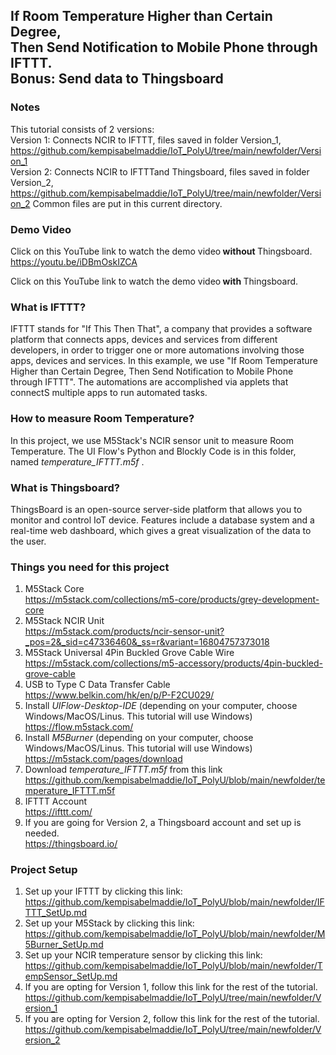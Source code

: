 ## If Room Temperature Higher than Certain Degree, </br> Then Send Notification to Mobile Phone through IFTTT.</br> Bonus: Send data to Thingsboard

### Notes
This tutorial consists of 2 versions:</br>
Version 1: Connects NCIR to IFTTT, files saved in folder Version_1,</br>
<https://github.com/kempisabelmaddie/IoT_PolyU/tree/main/newfolder/Version_1></br>
Version 2: Connects NCIR to IFTTTand Thingsboard, files saved in folder Version_2,</br>
<https://github.com/kempisabelmaddie/IoT_PolyU/tree/main/newfolder/Version_2>
Common files are put in this current directory.</br>

### Demo Video
Click on this YouTube link to watch the demo video<strong> without </strong>Thingsboard.
https://youtu.be/iDBmOskIZCA

Click on this YouTube link to watch the demo video<strong> with </strong>Thingsboard.

### What is IFTTT?
IFTTT stands for "If This Then That", a company that provides a software platform that connects apps, devices and services from different developers, in order to trigger one or more automations involving those apps, devices and services. In this example, we use "If Room Temperature Higher than Certain Degree, Then Send Notification to Mobile Phone through IFTTT". The automations are accomplished via applets that connectS multiple apps to run automated tasks.

### How to measure Room Temperature?
In this project, we use M5Stack's NCIR sensor unit to measure Room Temperature. The UI Flow's Python and Blockly Code is in this folder, named _temperature_IFTTT.m5f_ .

### What is Thingsboard?
ThingsBoard is an open-source server-side platform that allows you to monitor and control IoT device. Features include a database system and a real-time web dashboard, which gives a great visualization of the data to the user.

### Things you need for this project
1) M5Stack Core <br/>
<https://m5stack.com/collections/m5-core/products/grey-development-core>
2) M5Stack NCIR Unit <br/>
<https://m5stack.com/products/ncir-sensor-unit?_pos=2&_sid=c47336460&_ss=r&variant=16804757373018>
3) M5Stack Universal 4Pin Buckled Grove Cable Wire <br/>
<https://m5stack.com/collections/m5-accessory/products/4pin-buckled-grove-cable>
4) USB to Type C Data Transfer Cable <br/>
<https://www.belkin.com/hk/en/p/P-F2CU029/>
5) Install _UIFlow-Desktop-IDE_ (depending on your computer, choose Windows/MacOS/Linus. This tutorial will use Windows)
<https://flow.m5stack.com/> <br/>
6) Install _M5Burner_ (depending on your computer, choose Windows/MacOS/Linus. This tutorial will use Windows)
<https://m5stack.com/pages/download> <br/>
9) Download _temperature_IFTTT.m5f_ from this link <br/>
<https://github.com/kempisabelmaddie/IoT_PolyU/blob/main/newfolder/temperature_IFTTT.m5f>
10) IFTTT Account <br/>
<https://ifttt.com/>
11) If you are going for Version 2, a Thingsboard account and set up is needed.</br>
<https://thingsboard.io/>

### Project Setup
1) Set up your IFTTT by clicking this link: <br/>
<https://github.com/kempisabelmaddie/IoT_PolyU/blob/main/newfolder/IFTTT_SetUp.md>
2) Set up your M5Stack by clicking this link: <br/>
<https://github.com/kempisabelmaddie/IoT_PolyU/blob/main/newfolder/M5Burner_SetUp.md>
3) Set up your NCIR temperature sensor by clicking this link: <br/>
<https://github.com/kempisabelmaddie/IoT_PolyU/blob/main/newfolder/TempSensor_SetUp.md>
4) If you are opting for Version 1, follow this link for the rest of the tutorial.<br/>
<https://github.com/kempisabelmaddie/IoT_PolyU/tree/main/newfolder/Version_1>
5) If you are opting for Version 2, follow this link for the rest of the tutorial.<br/>
<https://github.com/kempisabelmaddie/IoT_PolyU/tree/main/newfolder/Version_2>
